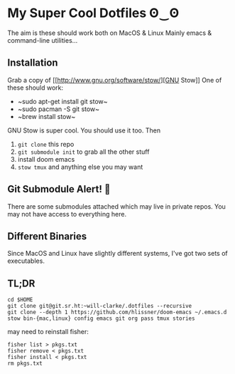 # My Super Cool Dotfiles ʘ‿ʘ

The aim is these should work both on MacOS & Linux
Mainly emacs & command-line utilities...

## Installation
Grab a copy of [[http://www.gnu.org/software/stow/][GNU Stow]]
One of these should work:
  - ~sudo apt-get install git stow~
  - ~sudo pacman -S git stow~
  - ~brew install stow~

GNU Stow is super cool. You should use it too.
Then 
1. `git clone` this repo
2. `git submodule init` to grab all the other stuff
3. install doom emacs
4. `stow tmux` and anything else you may want

## Git Submodule Alert! :rotating_light:
There are some submodules attached which may live in private repos. 
You may not have access to everything here.

## Different Binaries
Since MacOS and Linux have slightly different systems, I've got two sets of executables.

## TL;DR
```
cd $HOME
git clone git@git.sr.ht:~will-clarke/.dotfiles --recursive
git clone --depth 1 https://github.com/hlissner/doom-emacs ~/.emacs.d
stow bin-{mac,linux} config emacs git org pass tmux stories
```

may need to reinstall fisher:
```
fisher list > pkgs.txt
fisher remove < pkgs.txt
fisher install < pkgs.txt
rm pkgs.txt
```
